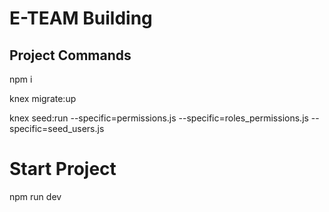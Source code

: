 # E-TEAM Building

## Project Commands

npm i

knex migrate:up 

knex seed:run --specific=permissions.js --specific=roles_permissions.js --specific=seed_users.js 


# Start Project

npm run dev